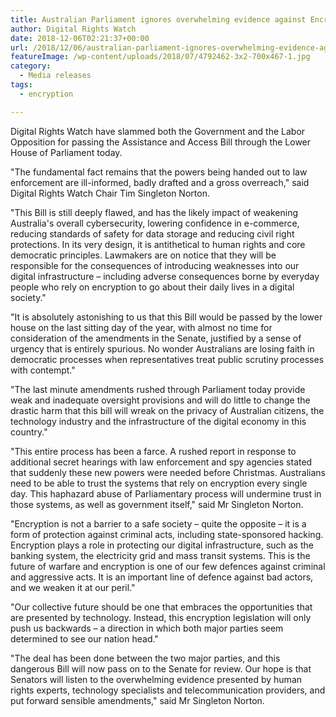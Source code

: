 ```yaml
---
title: Australian Parliament ignores overwhelming evidence against Encryption Bill
author: Digital Rights Watch
date: 2018-12-06T02:21:37+00:00
url: /2018/12/06/australian-parliament-ignores-overwhelming-evidence-against-encryption-bill/
featureImage: /wp-content/uploads/2018/07/4792462-3x2-700x467-1.jpg
category:
  - Media releases
tags:
  - encryption

---
```



Digital Rights Watch have slammed both the Government and the Labor Opposition for passing the Assistance and Access Bill through the Lower House of Parliament today.


"The fundamental fact remains that the powers being handed out to law enforcement are ill-informed, badly drafted and a gross overreach," said Digital Rights Watch Chair Tim Singleton Norton.


"This Bill is still deeply flawed, and has the likely impact of weakening Australia's overall cybersecurity, lowering confidence in e-commerce, reducing standards of safety for data storage and reducing civil right protections. In its very design, it is antithetical to human rights and core democratic principles. Lawmakers are on notice that they will be responsible for the consequences of introducing weaknesses into our digital infrastructure – including adverse consequences borne by everyday people who rely on encryption to go about their daily lives in a digital society."


"It is absolutely astonishing to us that this Bill would be passed by the lower house on the last sitting day of the year, with almost no time for consideration of the amendments in the Senate, justified by a sense of urgency that is entirely spurious. No wonder Australians are losing faith in democratic processes when representatives treat public scrutiny processes with contempt."


"The last minute amendments rushed through Parliament today provide weak and inadequate oversight provisions and will do little to change the drastic harm that this bill will wreak on the privacy of Australian citizens, the technology industry and the infrastructure of the digital economy in this country."


"This entire process has been a farce. A rushed report in response to additional secret hearings with law enforcement and spy agencies stated that suddenly these new powers were needed before Christmas. Australians need to be able to trust the systems that rely on encryption every single day. This haphazard abuse of Parliamentary process will undermine trust in those systems, as well as government itself," said Mr Singleton Norton.


"Encryption is not a barrier to a safe society – quite the opposite – it is a form of protection against criminal acts, including state-sponsored hacking. Encryption plays a role in protecting our digital infrastructure, such as the banking system, the electricity grid and mass transit systems. This is the future of warfare and encryption is one of our few defences against criminal and aggressive acts. It is an important line of defence against bad actors, and we weaken it at our peril."


"Our collective future should be one that embraces the opportunities that are presented by technology. Instead, this encryption legislation will only push us backwards &#8211; a direction in which both major parties seem determined to see our nation head."


"The deal has been done between the two major parties, and this dangerous Bill will now pass on to the Senate for review. Our hope is that Senators will listen to the overwhelming evidence presented by human rights experts, technology specialists and telecommunication providers, and put forward sensible amendments," said Mr Singleton Norton.
